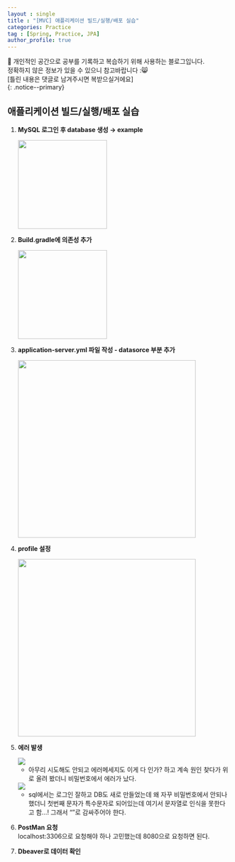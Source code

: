 ```yaml
---
layout : single
title : "[MVC] 애플리케이션 빌드/실행/배포 실습"
categories: Practice
tag : [Spring, Practice, JPA]
author_profile: true
---
```



📌 개인적인 공간으로 공부를 기록하고 복습하기 위해 사용하는 블로그입니다. <br>
정확하지 않은 정보가 있을 수 있으니 참고바랍니다 :😸 <br>
[틀린 내용은 댓글로 남겨주시면 복받으실거에요]  
{: .notice--primary}



## 애플리케이션 빌드/실행/배포 실습

1. **MySQL 로그인 후 database 생성 → example**
    
    <img src="https://github.com/quokkavely/quokkavely.github.io/assets/165968530/b7c8ef1a-0e9d-49f3-90e8-ff365d2c9f1b" width=200 >
    
2. **Build.gradle에 의존성 추가**
    
    <img src="https://github.com/quokkavely/quokkavely.github.io/assets/165968530/b5348ca5-f095-4caf-9b11-596218ed7036" width=200>
    
3. **application-server.yml 파일 작성 - datasorce 부분 추가**
    
    <img src="https://github.com/quokkavely/quokkavely.github.io/assets/165968530/2cd2cd13-5dc7-45ed-979b-c93491d94f55" width=400>
    
4. **profile 설정**
    
    <img src="https://github.com/quokkavely/quokkavely.github.io/assets/165968530/8f4ccafa-a6f9-4877-bd86-e995eee3f4f8" width=400>
    
5. **에러 발생**
    
    <img src="https://github.com/quokkavely/quokkavely.github.io/assets/165968530/bc3a746a-c305-4761-92a9-40b168203160">
    
    - 아무리 시도해도 안되고 에러메세지도 이게 다 인가? 하고 계속 원인 찾다가 위로 올려 봤더니 비밀번호에서 에러가 났다.
    
    <img src="https://github.com/quokkavely/quokkavely.github.io/assets/165968530/cbec7c42-f819-4d56-bd71-f7cee5b8a5b9">
    
    - sql에서는 로그인 잘하고 DB도 새로 만들었는데 왜 자꾸 비밀번호에서 안되나 했더니 첫번째 문자가 특수문자로 되어있는데 여기서 문자열로 인식을 못한다고 함…! 그래서 “”로 감싸주어야 한다.

6. **PostMan 요청** <br/>
    localhost:3306으로 요청해야 하나 고민했는데 8080으로 요청하면 된다.
    

7. **Dbeaver로 데이터 확인**